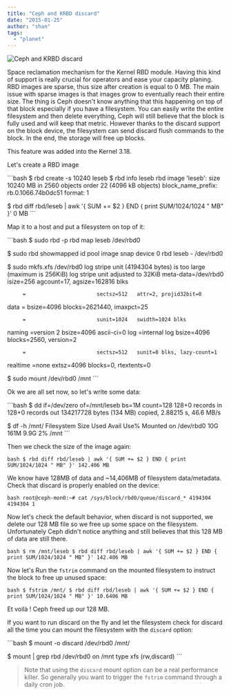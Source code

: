 ```yaml
---
title: "Ceph and KRBD discard"
date: "2015-01-25"
author: "shan"
tags: 
  - "planet"
---
```


![Ceph and KRBD discard](http://sebastien-han.fr/images/ceph-krbd-discard-support.jpg)

Space reclamation mechanism for the Kernel RBD module. Having this kind of support is really crucial for operators and ease your capacity planing. RBD images are sparse, thus size after creation is equal to 0 MB. The main issue with sparse images is that images grow to eventually reach their entire size. The thing is Ceph doesn't know anything that this happening on top of that block especially if you have a filesystem. You can easily write the entire filesystem and then delete everything, Ceph will still believe that the block is fully used and will keep that metric. However thanks to the discard support on the block device, the filesystem can send discard flush commands to the block. In the end, the storage will free up blocks.

This feature was added into the Kernel 3.18.

Let's create a RBD image

\`\`\`bash $ rbd create -s 10240 leseb $ rbd info leseb rbd image 'leseb': size 10240 MB in 2560 objects order 22 (4096 kB objects) block\_name\_prefix: rb.0.1066.74b0dc51 format: 1

$ rbd diff rbd/leseb | awk '{ SUM += $2 } END { print SUM/1024/1024 " MB" }' 0 MB \`\`\`

Map it to a host and put a filesystem on top of it:

\`\`\`bash $ sudo rbd -p rbd map leseb /dev/rbd0

$ sudo rbd showmapped id pool image snap device 0 rbd leseb - /dev/rbd0

$ sudo mkfs.xfs /dev/rbd0 log stripe unit (4194304 bytes) is too large (maximum is 256KiB) log stripe unit adjusted to 32KiB meta-data=/dev/rbd0 isize=256 agcount=17, agsize=162816 blks

```
     =                       sectsz=512   attr=2, projid32bit=0
```

data = bsize=4096 blocks=2621440, imaxpct=25

```
     =                       sunit=1024   swidth=1024 blks
```

naming =version 2 bsize=4096 ascii-ci=0 log =internal log bsize=4096 blocks=2560, version=2

```
     =                       sectsz=512   sunit=8 blks, lazy-count=1
```

realtime =none extsz=4096 blocks=0, rtextents=0

$ sudo mount /dev/rbd0 /mnt \`\`\`

Ok we are all set now, so let's write some data:

\`\`\`bash $ dd if=/dev/zero of=/mnt/leseb bs=1M count=128 128+0 records in 128+0 records out 134217728 bytes (134 MB) copied, 2.88215 s, 46.6 MB/s

$ df -h /mnt/ Filesystem Size Used Avail Use% Mounted on /dev/rbd0 10G 161M 9.9G 2% /mnt \`\`\`

Then we check the size of the image again:

`bash $ rbd diff rbd/leseb | awk '{ SUM += $2 } END { print SUM/1024/1024 " MB" }' 142.406 MB`

We know have 128MB of data and ~14,406MB of filesystem data/metadata. Check that discard is properly enabled on the device:

`bash root@ceph-mon0:~# cat /sys/block/rbd0/queue/discard_* 4194304 4194304 1`

Now let's check the default behavior, when discard is not supported, we delete our 128 MB file so we free up some space on the filesystem. Unfortunately Ceph didn't notice anything and still believes that this 128 MB of data are still there.

`bash $ rm /mnt/leseb $ rbd diff rbd/leseb | awk '{ SUM += $2 } END { print SUM/1024/1024 " MB" }' 142.406 MB`

Now let's Run the `fstrim` command on the mounted filesystem to instruct the block to free up unused space:

`bash $ fstrim /mnt/ $ rbd diff rbd/leseb | awk '{ SUM += $2 } END { print SUM/1024/1024 " MB" }' 10.6406 MB`

Et voilà ! Ceph freed up our 128 MB.

If you want to run discard on the fly and let the filesystem check for discard all the time you can mount the filesystem with the `discard` option:

\`\`\`bash $ mount -o discard /dev/rbd0 /mnt/

$ mount | grep rbd /dev/rbd0 on /mnt type xfs (rw,discard) \`\`\`

  

> Note that using the `discard` mount option can be a real performance killer. So generally you want to trigger the `fstrim` command through a daily cron job.
